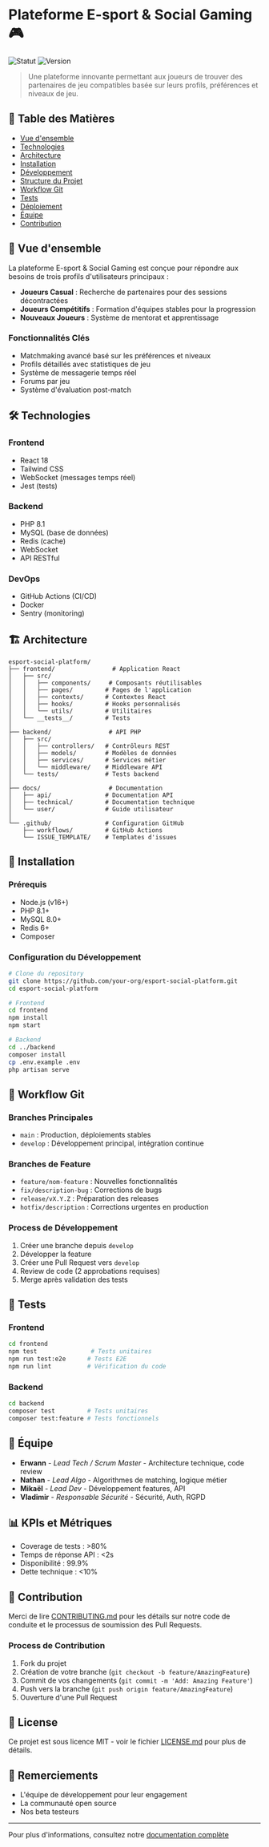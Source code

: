# Plateforme E-sport & Social Gaming 🎮

![Statut](https://img.shields.io/badge/status-en%20développement-yellow)
![Version](https://img.shields.io/badge/version-1.0.0-blue)

> Une plateforme innovante permettant aux joueurs de trouver des partenaires de jeu compatibles basée sur leurs profils, préférences et niveaux de jeu.

## 📑 Table des Matières

- [Vue d'ensemble](#vue-densemble)
- [Technologies](#technologies)
- [Architecture](#architecture)
- [Installation](#installation)
- [Développement](#développement)
- [Structure du Projet](#structure-du-projet)
- [Workflow Git](#workflow-git)
- [Tests](#tests)
- [Déploiement](#déploiement)
- [Équipe](#équipe)
- [Contribution](#contribution)

## 🎯 Vue d'ensemble

La plateforme E-sport & Social Gaming est conçue pour répondre aux besoins de trois profils d'utilisateurs principaux :

- **Joueurs Casual** : Recherche de partenaires pour des sessions décontractées
- **Joueurs Compétitifs** : Formation d'équipes stables pour la progression
- **Nouveaux Joueurs** : Système de mentorat et apprentissage

### Fonctionnalités Clés

- Matchmaking avancé basé sur les préférences et niveaux
- Profils détaillés avec statistiques de jeu
- Système de messagerie temps réel
- Forums par jeu
- Système d'évaluation post-match

## 🛠 Technologies

### Frontend
- React 18
- Tailwind CSS
- WebSocket (messages temps réel)
- Jest (tests)

### Backend
- PHP 8.1
- MySQL (base de données)
- Redis (cache)
- WebSocket
- API RESTful

### DevOps
- GitHub Actions (CI/CD)
- Docker
- Sentry (monitoring)

## 🏗 Architecture

```
esport-social-platform/
├── frontend/                # Application React
│   ├── src/
│   │   ├── components/     # Composants réutilisables
│   │   ├── pages/         # Pages de l'application
│   │   ├── contexts/      # Contextes React
│   │   ├── hooks/         # Hooks personnalisés
│   │   └── utils/         # Utilitaires
│   └── __tests__/         # Tests
│
├── backend/                # API PHP
│   ├── src/
│   │   ├── controllers/   # Contrôleurs REST
│   │   ├── models/        # Modèles de données
│   │   ├── services/      # Services métier
│   │   └── middleware/    # Middleware API
│   └── tests/             # Tests backend
│
├── docs/                   # Documentation
│   ├── api/               # Documentation API
│   ├── technical/         # Documentation technique
│   └── user/              # Guide utilisateur
│
└── .github/               # Configuration GitHub
    ├── workflows/         # GitHub Actions
    └── ISSUE_TEMPLATE/    # Templates d'issues
```

## 🚀 Installation

### Prérequis

- Node.js (v16+)
- PHP 8.1+
- MySQL 8.0+
- Redis 6+
- Composer

### Configuration du Développement

```bash
# Clone du repository
git clone https://github.com/your-org/esport-social-platform.git
cd esport-social-platform

# Frontend
cd frontend
npm install
npm start

# Backend
cd ../backend
composer install
cp .env.example .env
php artisan serve
```

## 🌿 Workflow Git

### Branches Principales

- `main` : Production, déploiements stables
- `develop` : Développement principal, intégration continue

### Branches de Feature

- `feature/nom-feature` : Nouvelles fonctionnalités
- `fix/description-bug` : Corrections de bugs
- `release/vX.Y.Z` : Préparation des releases
- `hotfix/description` : Corrections urgentes en production

### Process de Développement

1. Créer une branche depuis `develop`
2. Développer la feature
3. Créer une Pull Request vers `develop`
4. Review de code (2 approbations requises)
5. Merge après validation des tests

## 🧪 Tests

### Frontend

```bash
cd frontend
npm test               # Tests unitaires
npm run test:e2e      # Tests E2E
npm run lint          # Vérification du code
```

### Backend

```bash
cd backend
composer test         # Tests unitaires
composer test:feature # Tests fonctionnels
```

## 👥 Équipe

- **Erwann** - _Lead Tech / Scrum Master_ - Architecture technique, code review
- **Nathan** - _Lead Algo_ - Algorithmes de matching, logique métier
- **Mikaël** - _Lead Dev_ - Développement features, API
- **Vladimir** - _Responsable Sécurité_ - Sécurité, Auth, RGPD

## 📊 KPIs et Métriques

- Coverage de tests : >80%
- Temps de réponse API : <2s
- Disponibilité : 99.9%
- Dette technique : <10%

## 🤝 Contribution

Merci de lire [CONTRIBUTING.md](CONTRIBUTING.md) pour les détails sur notre code de conduite et le processus de soumission des Pull Requests.

### Process de Contribution

1. Fork du projet
2. Création de votre branche (`git checkout -b feature/AmazingFeature`)
3. Commit de vos changements (`git commit -m 'Add: Amazing Feature'`)
4. Push vers la branche (`git push origin feature/AmazingFeature`)
5. Ouverture d'une Pull Request

## 📝 License

Ce projet est sous licence MIT - voir le fichier [LICENSE.md](LICENSE.md) pour plus de détails.

## 🙏 Remerciements

- L'équipe de développement pour leur engagement
- La communauté open source
- Nos beta testeurs

---

Pour plus d'informations, consultez notre [documentation complète](docs/)
